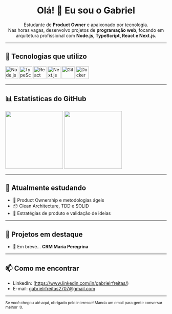 <h1 align="center">Olá! 👋 Eu sou o Gabriel</h1>

<p align="center">
  Estudante de <strong>Product Owner</strong> e apaixonado por tecnologia.<br>
  Nas horas vagas, desenvolvo projetos de <strong>programação web</strong>, focando em arquitetura profissional com <strong>Node.js, TypeScript, React e Next.js</strong>.
</p>

---

## 🚀 Tecnologias que utilizo

<p align="left">
  <img src="https://cdn.jsdelivr.net/gh/devicons/devicon/icons/nodejs/nodejs-original.svg" width="40" height="40" alt="Node.js"/>
  <img src="https://cdn.jsdelivr.net/gh/devicons/devicon/icons/typescript/typescript-original.svg" width="40" height="40" alt="TypeScript"/>
  <img src="https://cdn.jsdelivr.net/gh/devicons/devicon/icons/react/react-original.svg" width="40" height="40" alt="React"/>
  <img src="https://cdn.jsdelivr.net/gh/devicons/devicon/icons/nextjs/nextjs-original.svg" width="40" height="40" alt="Next.js"/>
  <img src="https://cdn.jsdelivr.net/gh/devicons/devicon/icons/git/git-original.svg" width="40" height="40" alt="Git"/>
  <img src="https://cdn.jsdelivr.net/gh/devicons/devicon/icons/docker/docker-original.svg" width="40" height="40" alt="Docker"/>
</p>

---

## 📊 Estatísticas do GitHub

<p align="left">
  <img height="180em" src="https://github-readme-stats.vercel.app/api?username=SEU_USUARIO&show_icons=true&theme=radical" />
  <img height="180em" src="https://github-readme-stats.vercel.app/api/top-langs/?username=SEU_USUARIO&layout=compact&theme=radical" />
</p>

---

## 🌱 Atualmente estudando

- 📘 Product Ownership e metodologias ágeis
- 📦 Clean Architecture, TDD e SOLID
- 🧠 Estratégias de produto e validação de ideias

---

## 💼 Projetos em destaque

- 🔧 Em breve... **CRM Maria Peregrina**

---

## 📫 Como me encontrar

- LinkedIn: (https://www.linkedin.com/in/gabrielrfreitas/)
- E-mail: gabrielrfreitas2707@gmail.com

---

<sub>Se você chegou até aqui, obrigado pelo interesse! Manda um email para gente conversar melhor :0.</sub>
